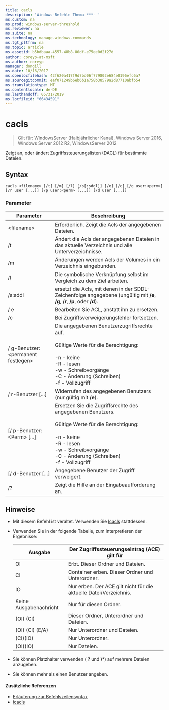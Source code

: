 ```yaml
---
title: cacls
description: 'Windows-Befehle Thema ***- '
ms.custom: na
ms.prod: windows-server-threshold
ms.reviewer: na
ms.suite: na
ms.technology: manage-windows-commands
ms.tgt_pltfrm: na
ms.topic: article
ms.assetid: b5bdbaaa-4557-48b8-80df-e75ee0d2f27d
author: coreyp-at-msft
ms.author: coreyp
manager: dongill
ms.date: 10/16/2017
ms.openlocfilehash: 42f620a417f9d7bd06f779802e684e0196efc6a7
ms.sourcegitcommit: eaf071249b6eb6b1a758b38579a2d87710abfb54
ms.translationtype: MT
ms.contentlocale: de-DE
ms.lasthandoff: 05/31/2019
ms.locfileid: "66434591"
---
```

# <a name="cacls"></a>cacls

>Gilt für: WindowsServer (Halbjährlicher Kanal), Windows Server 2016, Windows Server 2012 R2, WindowsServer 2012

Zeigt an, oder ändert Zugriffssteuerungslisten (DACL) für bestimmte Dateien.  
## <a name="syntax"></a>Syntax  
```  
cacls <filename> [/t] [/m] [/l] [/s[:sddl]] [/e] [/c] [/g user:<perm>] [/r user [...]] [/p user:<perm> [...]] [/d user [...]]  
```  
### <a name="parameters"></a>Parameter  

|        Parameter        |                                                                                            Beschreibung                                                                                             |
|-------------------------|----------------------------------------------------------------------------------------------------------------------------------------------------------------------------------------------------|
|      \<filename\>       |                                                                            Erforderlich. Zeigt die Acls der angegebenen Dateien.                                                                             |
|           /t            |                                                          Ändert die Acls der angegebenen Dateien in das aktuelle Verzeichnis und alle Unterverzeichnisse.                                                          |
|           /m            |                                                                          Änderungen werden Acls der Volumes in ein Verzeichnis eingebunden.                                                                           |
|           /l            |                                                                        Die symbolische Verknüpfung selbst im Vergleich zu dem Ziel arbeiten.                                                                         |
|         /s:sddl         |                                       ersetzt die Acls, mit denen in der SDDL-Zeichenfolge angegebene (ungültig mit **/e**, **/g**, **/r**, **/p**, oder   **/d**).                                        |
|           / e            |                                                                                 Bearbeiten Sie ACL, anstatt ihn zu ersetzen.                                                                                  |
|           /c            |                                                                                 Bei Zugriffsverweigerungsfehler fortsetzen.                                                                                  |
|    / g-Benutzer:\<permanent festlegen\>     |   Die angegebenen Benutzerzugriffsrechte auf.<br /><br />Gültige Werte für die Berechtigung:<br /><br />-n - keine<br />-R - lesen<br />-w - Schreibvorgänge<br />-C - Änderung (Schreiben)<br />-f - Vollzugriff   |
|      / r-Benutzer [...]      |                                                                  Widerrufen des angegebenen Benutzers (nur gültig mit **/e**).                                                                   |
| [/ p-Benutzer:\<Perm\> [...] | Ersetzen Sie die Zugriffsrechte des angegebenen Benutzers.<br /><br />Gültige Werte für die Berechtigung:<br /><br />-n - keine<br />-R - lesen<br />-w - Schreibvorgänge<br />-C - Änderung (Schreiben)<br />-f - Vollzugriff |
|     [/ d-Benutzer [...]      |                                                                                    Angegebene Benutzer der Zugriff verweigert.                                                                                     |
|           /?            |                                                                                Zeigt die Hilfe an der Eingabeaufforderung an.                                                                                |

## <a name="remarks"></a>Hinweise  
- Mit diesem Befehl ist veraltet. Verwenden Sie [Icacls](icacls.md) stattdessen.  
- Verwenden Sie in der folgende Tabelle, zum Interpretieren der Ergebnisse:  


  |      Ausgabe       |                Der Zugriffssteuerungseintrag (ACE) gilt für                |
  |-------------------|---------------------------------------------------------------------|
  |        OI         |               Erbt. Dieser Ordner und Dateien.                |
  |        CI         |           Container erben. Dieser Ordner und Unterordner.            |
  |        IO         | Nur erben. Der ACE gilt nicht für die aktuelle Datei/Verzeichnis. |
  | Keine Ausgabenachricht |                          Nur für diesen Ordner.                          |
  |     (OI) (CI)      |                 Dieser Ordner, Unterordner und Dateien.                 |
  |   (OI) (CI) (E/A)    |                     Nur Unterordner und Dateien.                      |
  |     (CI)(IO)      |                          Nur Unterordner.                           |
  |     (OI)(IO)      |                             Nur Dateien.                             |


- Sie können Platzhalter verwenden ( **?** und **\\***) auf mehrere Dateien anzugeben.  
- Sie können mehr als einen Benutzer angeben.  

#### <a name="additional-references"></a>Zusätzliche Referenzen  
-   [Erläuterung zur Befehlszeilensyntax](command-line-syntax-key.md)   
-   [icacls](icacls.md)  
